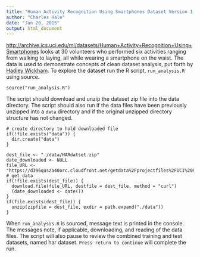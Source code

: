 ```yaml
---
title: "Human Activity Recognition Using Smartphones Dataset Version 1.0"
author: "Charles Hale"
date: "Jan 20, 2015"
output: html_document
---
```


<http://archive.ics.uci.edu/ml/datasets/Human+Activity+Recognition+Using+Smartphones> looks at 30 volunteers who performed six activities ranging from walking to laying, all while wearing a smartphone on the waist. The data is used to demonstrate concepts of clean dataset analysis, put forth by [Hadley Wickham](http://vita.had.co.nz/papers/tidy-data.html).  To explore the dataset run the R script, `run_analysis.R` using source.
```{r}
source("run_analysis.R")
```

The script should download and unzip the dataset zip file into the data directory.  The script should also run if the data files have been previously unzipped into a `data` directory and if the original unzipped directory structure has not changed.
```{r}
# create directory to hold downloaded file
if(!file.exists("data")) {
  dir.create("data")
}

dest_file <- "./data/HARdatset.zip"
date_downloaded <- NULL
file_URL <- "https://d396qusza40orc.cloudfront.net/getdata%2Fprojectfiles%2FUCI%20HAR%20Dataset.zip"
# get data
if(!file.exists(dest_file)) {
  download.file(file_URL, destfile = dest_file, method = "curl")
  (date_downloaded <- date())
}
if(file.exists(dest_file)) {
  unzip(zipfile = dest_file, exdir = path.expand("./data"))
}
```
When `run_analysis.R` is sourced, message text is printed in the console.  The messages note, if applicable, downloading, and reading of the data files.   The script will also pause to review the combined training and test datasets, named har dataset.  `Press return to continue` will complete the run.


